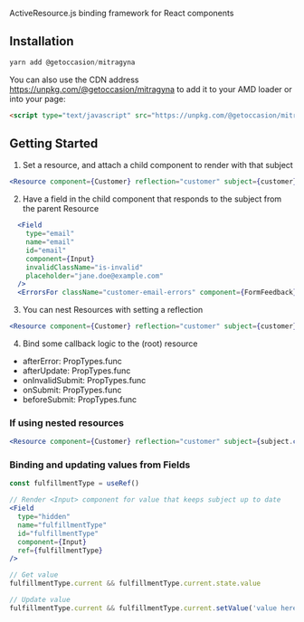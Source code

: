 ActiveResource.js binding framework for React components

## Installation

```javascript
yarn add @getoccasion/mitragyna
```

You can also use the CDN address https://unpkg.com/@getoccasion/mitragyna to add it to your AMD loader or into your page:

```html
<script type="text/javascript" src="https://unpkg.com/@getoccasion/mitragyna"></script>
```

## Getting Started

1. Set a resource, and attach a child component to render with that subject

```jsx
<Resource component={Customer} reflection="customer" subject={customer} />
```

2. Have a field in the child component that responds to the subject from the parent Resource

```jsx
  <Field
    type="email"
    name="email"
    id="email"
    component={Input}
    invalidClassName="is-invalid"
    placeholder="jane.doe@example.com"
  />
  <ErrorsFor className="customer-email-errors" component={FormFeedback} field="email" />
```

3. You can nest Resources with setting a reflection

```jsx
<Resource component={Customer} reflection="customer" subject={customer} />
```

4. Bind some callback logic to the (root) resource

- afterError: PropTypes.func
- afterUpdate: PropTypes.func
- onInvalidSubmit: PropTypes.func
- onSubmit: PropTypes.func
- beforeSubmit: PropTypes.func

### If using nested resources

```jsx
<Resource component={Customer} reflection="customer" subject={subject.customer()} parent={subject} />
```

### Binding and updating values from Fields

```jsx
const fulfillmentType = useRef()

// Render <Input> component for value that keeps subject up to date
<Field
  type="hidden"
  name="fulfillmentType"
  id="fulfillmentType"
  component={Input}
  ref={fulfillmentType}
/>

// Get value
fulfillmentType.current && fulfillmentType.current.state.value

// Update value
fulfillmentType.current && fulfillmentType.current.setValue('value here')
```
